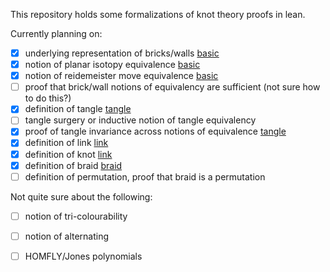 This repository holds some formalizations of knot theory proofs in lean.

Currently planning on:

- [x] underlying representation of bricks/walls [basic]
- [x] notion of planar isotopy equivalence [basic]
- [x] notion of reidemeister move equivalence [basic]
- [ ] proof that brick/wall notions of equivalency are sufficient (not sure how to do this?)
- [x] definition of tangle [tangle]
- [ ] tangle surgery or inductive notion of tangle equivalency
- [x] proof of tangle invariance across notions of equivalence [tangle]
- [x] definition of link [link]
- [x] definition of knot [link]
- [x] definition of braid [braid]
- [ ] definition of permutation, proof that braid is a permutation

Not quite sure about the following:

- [ ] notion of tri-colourability
- [ ] notion of alternating
- [ ] HOMFLY/Jones polynomials


[basic]: Basic.lean
[tangle]: Tangle.lean
[link]: Link.lean
[braid]: Braid.lean

